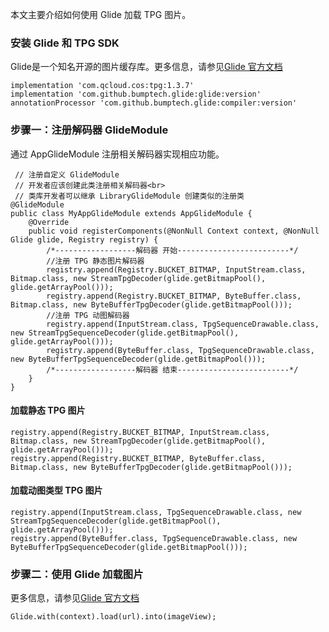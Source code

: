
本文主要介绍如何使用 Glide 加载 TPG 图片。


### 安装 Glide 和 TPG SDK

Glide是一个知名开源的图片缓存库。更多信息，请参见[Glide 官方文档](https://bumptech.github.io/glide/)

```
implementation 'com.qcloud.cos:tpg:1.3.7' 
implementation 'com.github.bumptech.glide:glide:version'
annotationProcessor 'com.github.bumptech.glide:compiler:version' 
```

### 步骤一：注册解码器 GlideModule

通过 AppGlideModule 注册相关解码器实现相应功能。
```
 // 注册自定义 GlideModule
 // 开发者应该创建此类注册相关解码器<br>
 // 类库开发者可以继承 LibraryGlideModule 创建类似的注册类
@GlideModule
public class MyAppGlideModule extends AppGlideModule {
    @Override
    public void registerComponents(@NonNull Context context, @NonNull Glide glide, Registry registry) {
        /*------------------解码器 开始-------------------------*/
        //注册 TPG 静态图片解码器
        registry.append(Registry.BUCKET_BITMAP, InputStream.class, Bitmap.class, new StreamTpgDecoder(glide.getBitmapPool(), glide.getArrayPool()));
        registry.append(Registry.BUCKET_BITMAP, ByteBuffer.class, Bitmap.class, new ByteBufferTpgDecoder(glide.getBitmapPool()));
        //注册 TPG 动图解码器
        registry.append(InputStream.class, TpgSequenceDrawable.class, new StreamTpgSequenceDecoder(glide.getBitmapPool(), glide.getArrayPool()));
        registry.append(ByteBuffer.class, TpgSequenceDrawable.class, new ByteBufferTpgSequenceDecoder(glide.getBitmapPool()));
        /*------------------解码器 结束-------------------------*/
    }
}
```

#### 加载静态 TPG 图片

```
registry.append(Registry.BUCKET_BITMAP, InputStream.class, Bitmap.class, new StreamTpgDecoder(glide.getBitmapPool(), glide.getArrayPool()));
registry.append(Registry.BUCKET_BITMAP, ByteBuffer.class, Bitmap.class, new ByteBufferTpgDecoder(glide.getBitmapPool()));
```

#### 加载动图类型 TPG 图片

```
registry.append(InputStream.class, TpgSequenceDrawable.class, new StreamTpgSequenceDecoder(glide.getBitmapPool(), glide.getArrayPool()));
registry.append(ByteBuffer.class, TpgSequenceDrawable.class, new ByteBufferTpgSequenceDecoder(glide.getBitmapPool()));
```

### 步骤二：使用 Glide 加载图片

更多信息，请参见[Glide 官方文档](https://bumptech.github.io/glide/)

```
Glide.with(context).load(url).into(imageView);
```